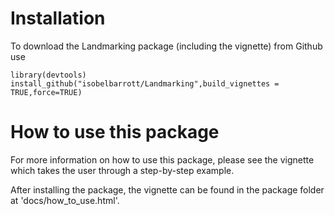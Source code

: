# Installation

To download the Landmarking package (including the vignette) from Github use

```
library(devtools)
install_github("isobelbarrott/Landmarking",build_vignettes = TRUE,force=TRUE)
```

# How to use this package

For more information on how to use this package, please see the vignette which takes the user through a step-by-step example. 

After installing the package, the vignette can be found in the package folder at 'docs/how_to_use.html'.
